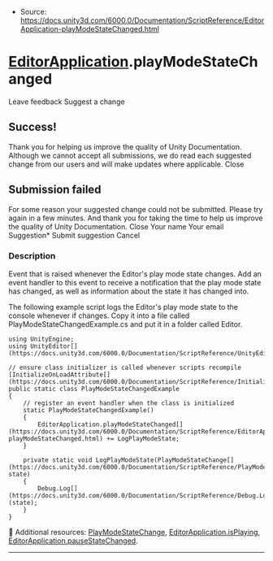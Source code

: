 * Source: https://docs.unity3d.com/6000.0/Documentation/ScriptReference/EditorApplication-playModeStateChanged.html

#  [EditorApplication](https://docs.unity3d.com/6000.0/Documentation/ScriptReference/EditorApplication.html).playModeStateChanged
Leave feedback
Suggest a change
## Success!
Thank you for helping us improve the quality of Unity Documentation. Although we cannot accept all submissions, we do read each suggested change from our users and will make updates where applicable.
Close
## Submission failed
For some reason your suggested change could not be submitted. Please <a>try again</a> in a few minutes. And thank you for taking the time to help us improve the quality of Unity Documentation.
Close
Your name Your email Suggestion* Submit suggestion
Cancel
### Description
Event that is raised whenever the Editor's play mode state changes.
Add an event handler to this event to receive a notification that the play mode state has changed, as well as information about the state it has changed into.  
  
The following example script logs the Editor's play mode state to the console whenever if changes. Copy it into a file called PlayModeStateChangedExample.cs and put it in a folder called Editor.
```
using UnityEngine;
using UnityEditor[](https://docs.unity3d.com/6000.0/Documentation/ScriptReference/UnityEditor.html);  
  
// ensure class initializer is called whenever scripts recompile
[InitializeOnLoadAttribute[](https://docs.unity3d.com/6000.0/Documentation/ScriptReference/InitializeOnLoadAttribute.html)]
public static class PlayModeStateChangedExample
{
    // register an event handler when the class is initialized
    static PlayModeStateChangedExample()
    {
        EditorApplication.playModeStateChanged[](https://docs.unity3d.com/6000.0/Documentation/ScriptReference/EditorApplication-playModeStateChanged.html) += LogPlayModeState;
    }  
  
    private static void LogPlayModeState(PlayModeStateChange[](https://docs.unity3d.com/6000.0/Documentation/ScriptReference/PlayModeStateChange.html) state)
    {
        Debug.Log[](https://docs.unity3d.com/6000.0/Documentation/ScriptReference/Debug.Log.html)(state);
    }
}

```

Additional resources: [PlayModeStateChange](https://docs.unity3d.com/6000.0/Documentation/ScriptReference/PlayModeStateChange.html), [EditorApplication.isPlaying](https://docs.unity3d.com/6000.0/Documentation/ScriptReference/EditorApplication-isPlaying.html), [EditorApplication.pauseStateChanged](https://docs.unity3d.com/6000.0/Documentation/ScriptReference/EditorApplication-pauseStateChanged.html).
* * *

